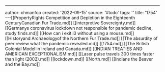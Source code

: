 ---
author: ohmanfoo
created: '2022-09-15'
source: '#todo'
tags: ''
title: '1754'
---[[PropertyRights Competition and Depletion in the Eighteenth CenturyCanadian Fur Trade.md]]
[[Interpretive Sovereignty.md]]
[[Germanys coronavirus lockdown not responsible for pandemic decline, study finds.md]]
[[How can i exit i3 without using a mouse.md]]
[[Historyand Archaeologyof the Northern Fur Trade.md]]
[[The absurdity of peer review what the pandemic revealed.md]]
[[1754.md]]
[[The British Colonial Model in Ireland and Canada.md]]
[[INDIAN TREATIES AND AMERICAN EXCEPTIONALISM.md]]
[[Laser pulse travels 300 times faster than light (2002).md]]
[[lockdown.md]]
[[North.md]]
[[Indians the Beaver and the Bay.md]]
